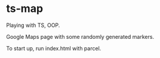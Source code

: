 # ts-map

Playing with TS, OOP.

Google Maps page with some randomly generated markers.

To start up, run index.html with parcel.
